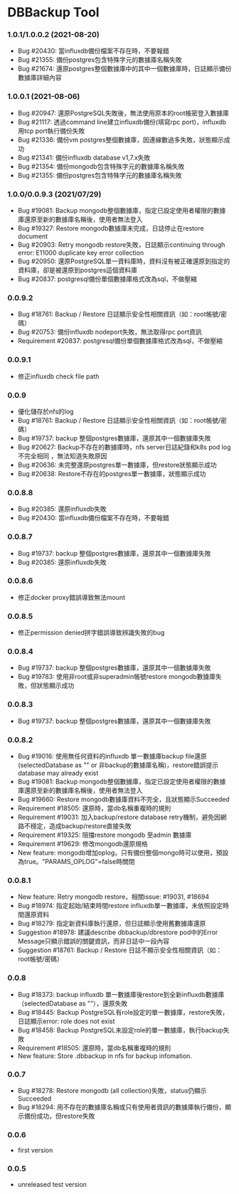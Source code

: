 # DBBackup Tool

### 1.0.1/1.0.0.2 (2021-08-20)
- Bug #20430: 當influxdb備份檔案不存在時，不要報錯
- Bug #21355: 備份postgres包含特殊字元的數據庫名稱失敗
- Bug #21674: 還原postgres整個數據庫中的其中一個數據庫時，日誌顯示備份數據庫詳細內容

### 1.0.0.1 (2021-08-06)
- Bug #20947: 還原PostgreSQL失敗後，無法使用原本的root帳密登入數據庫
- Bug #21117: 透過command line建立influxdb備份(填寫rpc port)，influxdb用tcp port執行備份失敗
- Bug #21336: 備份vm postgres整個數據庫，因連線數過多失敗，狀態顯示成功
- Bug #21341: 備份influxdb database v1,7.x失敗
- Bug #21354: 備份mongodb包含特殊字元的數據庫名稱失敗
- Bug #21355: 備份postgres包含特殊字元的數據庫名稱失敗

### 1.0.0/0.0.9.3 (2021/07/29)

- Bug #19081: Backup mongodb整個數據庫，指定已設定使用者權限的數據庫還原至新的數據庫名稱後，使用者無法登入
- Bug #19327: Restore mongodb數據庫未完成，日誌停止在restore document
- Bug #20903: Retry mongodb restore失敗，日誌顯示continuing through error: E11000 duplicate key error collection
- Bug #20950: 還原PostgreSQL單一資料庫時，資料沒有被正確還原到指定的資料庫，卻是被還原到postgres這個資料庫
- Bug #20837: postgresql備份單個數據庫格式改為sql，不做壓縮

### 0.0.9.2

- Bug #18761: Backup / Restore 日誌顯示安全性相關資訊（如：root帳號/密碼）
- Bug #20753: 備份influxdb nodeport失敗，無法取得rpc port資訊
- Requirement #20837: postgresql備份單個數據庫格式改為sql，不做壓縮

### 0.0.9.1

- 修正influxdb check file path

### 0.0.9

- 優化儲存於nfs的log
- Bug #18761: Backup / Restore 日誌顯示安全性相關資訊（如：root帳號/密碼）
- Bug #19737: backup 整個postgres數據庫，還原其中一個數據庫失敗
- Bug #20627: Backup不存在的數據庫時，nfs server日誌紀錄和k8s pod log不完全相同 ，無法知道失敗原因
- Bug #20636: 未完整還原postgres單一數據庫，但restore狀態顯示成功
- Bug #20638: Restore不存在的postgres單一數據庫，狀態顯示成功

### 0.0.8.8

- Bug #20385: 還原influxdb失敗
- Bug #20430: 當influxdb備份檔案不存在時，不要報錯

### 0.0.8.7

- Bug #19737: backup 整個postgres數據庫，還原其中一個數據庫失敗
- Bug #20385: 還原influxdb失敗

### 0.0.8.6
- 修正docker proxy錯誤導致無法mount

### 0.0.8.5
- 修正permission denied拼字錯誤導致辨識失敗的bug

### 0.0.8.4
- Bug #19737: backup 整個postgres數據庫，還原其中一個數據庫失敗
- Bug #19783: 使用非root或非superadmin帳號restore mongodb數據庫失敗，但狀態顯示成功

### 0.0.8.3
- Bug #19737: backup 整個postgres數據庫，還原其中一個數據庫失敗

### 0.0.8.2
- Bug #19016: 使用無任何資料的influxdb 單一數據庫backup file還原(selectedDatabase as "" or 非backup的數據庫名稱)，restore錯誤提示database may already exist
- Bug #19081: Backup mongodb整個數據庫，指定已設定使用者權限的數據庫還原至新的數據庫名稱後，使用者無法登入
- Bug #19660: Restore mongodb數據庫資料不完全，且狀態顯示Succeeded
- Requirement #18505: 還原時，當db名稱重複時的規則
- Requirement #19031: 加入backup/restore database retry機制，避免因網路不穩定，造成backup/restore直接失敗
- Requirement #19325: 阻擋restore mongodb 至admin 數據庫
- Requirement #19629: 修改mongodb還原規格
- New feature: mongodb增加oplog，只有備份整個mongo時可以使用，預設為true。"PARAMS_OPLOG"=false時關閉

### 0.0.8.1
- New feature: Retry mongodb restore，相關issue: #19031, #18694
- Bug #18974: 指定起始/結束時間restore influxdb單一數據庫，未依照設定時間還原資料
- Bug #18279: 指定新資料庫執行還原，但日誌顯示使用舊數據庫還原
- Suggestion #18978: 建議describe dbbackup/dbrestore pod中的Error Message只顯示錯誤的關鍵資訊，而非日誌中一段內容
- Suggestion #18761: Backup / Restore 日誌不顯示安全性相關資訊（如：root帳號/密碼）

### 0.0.8
- Bug #18373: backup influxdb 單一數據庫後restore到全新influxdb數據庫（selectedDatabase as ""），還原失敗
- Bug #18445: Backup PostgreSQL有role設定的單一數據庫，restore失敗，日誌顯示error: role does not exist
- Bug #18458: Backup PostgreSQL未設定role的單一數據庫，執行backup失敗
- Requirement #18505: 還原時，當db名稱重複時的規則
- New feature: Store <backupname>.dbbackup in nfs for backup infomation.

### 0.0.7
- Bug #18278: Restore mongodb (all collection)失敗，status仍顯示Succeeded
- Bug #18294: 用不存在的數據庫名稱或只有使用者資訊的數據庫執行備份，顯示備份成功，但restore失敗

### 0.0.6
- first version

### 0.0.5
- unreleased test version
